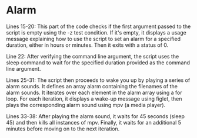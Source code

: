 # Alarm
Lines 15-20:
This part of the code checks if the first argument passed to the script is empty using the -z test condition. 
If it's empty, it displays a usage message explaining how to use the script to set an alarm for a specified duration, either in hours or minutes. Then it exits with a status of 0.

Line 22: After verifying the command line argument, the script uses the sleep command to wait for the specified duration provided as the command line argument.

Lines 25-31: The script then proceeds to wake you up by playing a series of alarm sounds.
It defines an array alarm containing the filenames of the alarm sounds.
It iterates over each element in the alarm array using a for loop.
For each iteration, it displays a wake-up message using figlet, then plays the corresponding alarm sound using mpv (a media player).

Lines 33-38:
After playing the alarm sound, it waits for 45 seconds (sleep 45) and then kills all instances of mpv.
Finally, it waits for an additional 5 minutes before moving on to the next iteration.